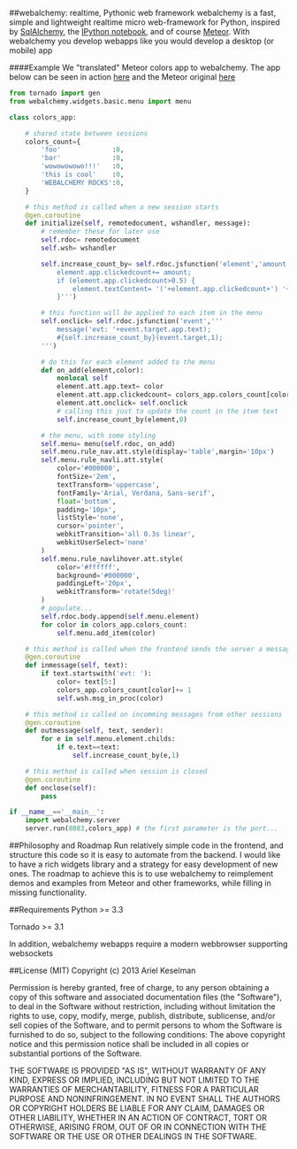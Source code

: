 ##webalchemy: realtime, Pythonic web framework
webalchemy is a fast, simple and lightweight realtime micro web-framework for Python, inspired by [SqlAlchemy](http://www.sqlalchemy.org/), the [IPython notebook](http://ipython.org/), and of course [Meteor](http://www.meteor.com/). With webalchemy you develop webapps like you would develop a desktop (or mobile) app

####Example
We "translated" Meteor colors app to webalchemy. The app below can be seen in action [here](https://vimeo.com/73073766) and the Meteor original [here](http://www.meteor.com/screencast)
```python
from tornado import gen
from webalchemy.widgets.basic.menu import menu

class colors_app:    

    # shared state between sessions
    colors_count={
        'foo'             :0,
        'bar'             :0,
        'wowowowowo!!!'   :0,
        'this is cool'    :0,
        'WEBALCHEMY ROCKS':0,
    }

    # this method is called when a new session starts
    @gen.coroutine
    def initialize(self, remotedocument, wshandler, message):
        # remember these for later use
        self.rdoc= remotedocument
        self.wsh= wshandler

        self.increase_count_by= self.rdoc.jsfunction('element','amount','''
            element.app.clickedcount+= amount;
            if (element.app.clickedcount>0.5) {
                element.textContent= '('+element.app.clickedcount+') '+element.app.text;
            }''')

        # this function will be applied to each item in the menu
        self.onclick= self.rdoc.jsfunction('event','''
            message('evt: '+event.target.app.text);
            #{self.increase_count_by}(event.target,1);
        ''')

        # do this for each element added to the menu
        def on_add(element,color):
            nonlocal self
            element.att.app.text= color
            element.att.app.clickedcount= colors_app.colors_count[color]
            element.att.onclick= self.onclick
            # calling this just to update the count in the item text
            self.increase_count_by(element,0)

        # the menu, with some styling
        self.menu= menu(self.rdoc, on_add)
        self.menu.rule_nav.att.style(display='table',margin='10px')
        self.menu.rule_navli.att.style(
            color='#000000',
            fontSize='2em',
            textTransform='uppercase',
            fontFamily='Arial, Verdana, Sans-serif',
            float='bottom',
            padding='10px',
            listStyle='none',
            cursor='pointer',
            webkitTransition='all 0.3s linear',
            webkitUserSelect='none'
        )
        self.menu.rule_navlihover.att.style(
            color='#ffffff',
            background='#000000',
            paddingLeft='20px',
            webkitTransform='rotate(5deg)'
        )
        # populate...
        self.rdoc.body.append(self.menu.element)
        for color in colors_app.colors_count:
            self.menu.add_item(color)

    # this method is called when the frontend sends the server a message
    @gen.coroutine
    def inmessage(self, text):
        if text.startswith('evt: '):
            color= text[5:]
            colors_app.colors_count[color]+= 1
            self.wsh.msg_in_proc(color)

    # this method is called on incomming messages from other sessions
    @gen.coroutine
    def outmessage(self, text, sender):
        for e in self.menu.element.childs:
            if e.text==text:
                self.increase_count_by(e,1)

    # this method is called when session is closed
    @gen.coroutine
    def onclose(self):
        pass

if __name__=='__main__':
    import webalchemy.server
    server.run(8083,colors_app) # the first parameter is the port...
```
##Philosophy and Roadmap
Run relatively simple code in the frontend, and structure this code so it is easy to automate from the backend. I would like to have a rich widgets library and a strategy for easy development of new ones. The roadmap to achieve this is to use webalchemy to reimplement demos and examples from Meteor and other frameworks, while filling in missing functionality.

##Requirements
Python >= 3.3

Tornado >= 3.1

In addition, webalchemy webapps require a modern webbrowser supporting websockets

##License (MIT)
Copyright (c) 2013 Ariel Keselman

Permission is hereby granted, free of charge, to any person obtaining a copy of this software and associated documentation files (the "Software"), to deal in the Software without restriction, including without limitation the rights to use, copy, modify, merge, publish, distribute, sublicense, and/or sell copies of the Software, and to permit persons to whom the Software is furnished to do so, subject to the following conditions: The above copyright notice and this permission notice shall be included in all copies or substantial portions of the Software.

THE SOFTWARE IS PROVIDED "AS IS", WITHOUT WARRANTY OF ANY KIND, EXPRESS OR IMPLIED, INCLUDING BUT NOT LIMITED TO THE WARRANTIES OF MERCHANTABILITY, FITNESS FOR A PARTICULAR PURPOSE AND NONINFRINGEMENT. IN NO EVENT SHALL THE AUTHORS OR COPYRIGHT HOLDERS BE LIABLE FOR ANY CLAIM, DAMAGES OR OTHER LIABILITY, WHETHER IN AN ACTION OF CONTRACT, TORT OR OTHERWISE, ARISING FROM, OUT OF OR IN CONNECTION WITH THE SOFTWARE OR THE USE OR OTHER DEALINGS IN THE SOFTWARE.

